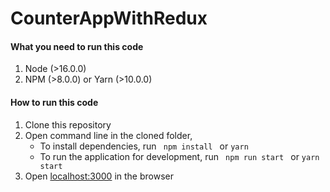 # CounterAppWithRedux


#### What you need to run this code
1. Node (>16.0.0)
2. NPM (>8.0.0) or Yarn (>10.0.0)

####  How to run this code
1. Clone this repository
3. Open command line in the cloned folder,
   - To install dependencies, run ```  npm install  ``` or ``` yarn ```
   - To run the application for development, run ```  npm run start  ``` or ``` yarn start ```
4. Open [localhost:3000](http://localhost:3000/) in the browser
